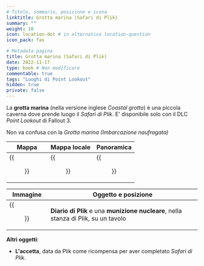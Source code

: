 ```yaml
---
# Titolo, sommario, posizione e icona
linktitle: Grotta marina (Safari di Plik)
summary: ""
weight: 10
icon: location-dot # in alternativa location-question
icon_pack: fas

# Metadata pagina
title: Grotta marina (Safari di Plik)
date: 2022-11-17
type: book # Non modificare
commentable: true
tags: "Luoghi di Point Lookout"
hidden: true
private: false 
---
```


<div class="fo3">

La **grotta marina** (nella versione inglese *Coastal grotto*) è una piccola caverna dove prende luogo il *Safari di Plik*. E' disponibile solo con il DLC *Point Lookout* di Fallout 3.

Non va confusa con la *Grotta marina (Imbarcazione naufragata)*

| Mappa                        | Mappa locale                       | Panoramica               |
| ---------------------------- | ---------------------------------- | ------------------------ |
| {{<figure src="fo3/Coastal_Grotto_loc.webp">}}| {{<figure src="fo3/Coastal_grotto_local_map.webp">}}| {{<figure src="fo3/Coastal_Grotto.webp">}}|

| Immagine                               | Oggetto e posizione                                                                 |
| -------------------------------------- | ----------------------------------------------------------------------------------- |
| {{<figure src="fo3/Plik's_journal_and_mini_nuke.webp">}}| **Diario di Plik** e una **munizione nucleare**, nella stanza di Plik, su un tavolo |


**Altri oggetti**:
- **L'accetta**, data da Plik come ricompensa per aver completato *Safari di Plik*.

</div>


